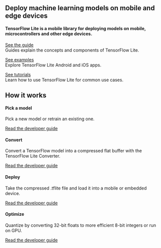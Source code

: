 ## Deploy machine learning models on mobile and edge devices

#### TensorFlow Lite is a mobile library for deploying models on mobile, microcontrollers and other edge devices.

[See the guide](https://tensorflow.google.cn/lite/guide)     
Guides explain the concepts and components of TensorFlow Lite.

[See examples](https://tensorflow.google.cn/lite/examples)    
Explore TensorFlow Lite Android and iOS apps.

[See tutorials](https://tensorflow.google.cn/lite/tutorials)      
Learn how to use TensorFlow Lite for common use cases.



## How it works

#### Pick a model
Pick a new model or retrain an existing one.

[Read the developer guide](https://tensorflow.google.cn/lite/guide/get_started#1_choose_a_model)     


#### Convert
Convert a TensorFlow model into a compressed flat buffer with the TensorFlow Lite Converter.

[Read the developer guide](https://tensorflow.google.cn/lite/guide/get_started#2_convert_the_model)            

#### Deploy
Take the compressed .tflite file and load it into a mobile or embedded device.

[Read the developer guide](https://tensorflow.google.cn/lite/guide/get_started#3_run_inference_with_the_model)        

#### Optimize
Quantize by converting 32-bit floats to more efficient 8-bit integers or run on GPU.

[Read the developer guide](https://tensorflow.google.cn/lite/guide/get_started#4_optimize_your_model)         

